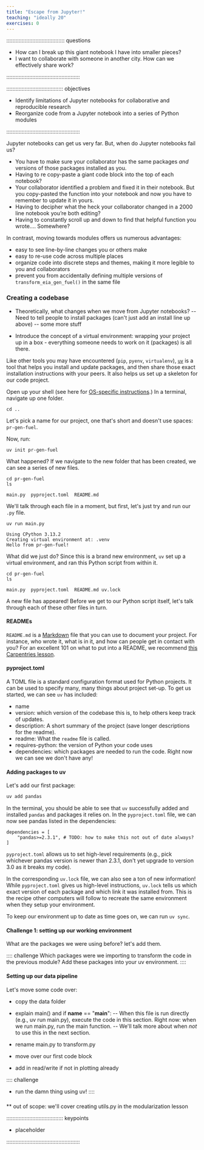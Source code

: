 ```yaml
---
title: "Escape from Jupyter!"
teaching: "ideally 20"
exercises: 0
---
```


:::::::::::::::::::::::::::::::::::::: questions

- How can I break up this giant notebook I have into smaller pieces?
- I want to collaborate with someone in another city. How can we effectively share work?

::::::::::::::::::::::::::::::::::::::::::::::::

::::::::::::::::::::::::::::::::::::: objectives

- Identify limitations of Jupyter notebooks for collaborative and reproducible research
- Reorganize code from a Jupyter notebook into a series of Python modules

::::::::::::::::::::::::::::::::::::::::::::::::

Jupyter notebooks can get us very far. But, when do Jupyter notebooks fail us?
- You have to make sure your collaborator has the same packages *and* versions of those packages installed as you.
- Having to re copy-paste a giant code block into the top of each notebook?
- Your collaborator identified a problem and fixed it in their notebook. But you copy-pasted the function into your
notebook and now you have to remember to update it in yours.
- Having to decipher what the heck your collaborator changed in a 2000 line notebook you’re both editing?
- Having to constantly scroll up and down to find that helpful function you wrote…. Somewhere?

In contrast, moving towards modules offers us numerous advantages:
- easy to see line-by-line changes you or others make
- easy to re-use code across multiple places
- organize code into discrete steps and themes, making it more legible to you and collaborators
- prevent you from accidentally defining multiple versions of `transform_eia_gen_fuel()` in the same file

### Creating a codebase

- Theoretically, what changes when we move from Jupyter notebooks?
-- Need to tell people to install packages (can't just add an install line up above)
-- some more stuff

- Introduce the concept of a virtual environment: wrapping your project up in a box - everything someone needs
to work on it (packages) is all there.

Like other tools you may have encountered (`pip`, `pyenv`, `virtualenv`), [`uv`](https://docs.astral.sh/uv/) is a tool that helps you install and update packages, and then share those exact installation
instructions with your peers. It also helps us set up a skeleton for our code project.

Open up your shell (see here for [OS-specific instructions](https://swcarpentry.github.io/shell-novice/index.html#open-a-new-shell).) In a terminal, navigate up one folder.
```shell
cd ..
```

Let's pick a name for our project, one that's short and doesn't use spaces: `pr-gen-fuel`.

Now, run:
```shell
uv init pr-gen-fuel
```

What happened? If we navigate to the new folder that has been created, we can see a series
of new files.

```shell
cd pr-gen-fuel
ls
```

```
main.py  pyproject.toml  README.md
```

We'll talk through each file in a moment, but first, let's just try and run our `.py` file.

```shell
uv run main.py
```

```
Using CPython 3.13.2
Creating virtual environment at: .venv
Hello from pr-gen-fuel!
```

What did we just do? Since this is a brand new environment, `uv` set up a virtual
environment, and ran this Python script from within it.

```shell
cd pr-gen-fuel
ls
```

```
main.py  pyproject.toml  README.md uv.lock
```

A new file has appeared! Before we get to our Python script itself, let's talk through
each of these other files in turn.

#### READMEs
`README.md` is a [Markdown](https://www.markdownguide.org/) file that you can use to
document your project. For instance, who wrote it, what is in it, and how can people
get in contact with you? For an excellent 101 on what to put into a README,
we recommend [this Carpentries lesson](https://carpentries-lab.github.io/good-enough-practices/04-collaboration.html).

#### pyproject.toml
A TOML file is a standard configuration format used for Python projects. It can be used
to specify many, many things about project set-up. To get us started, we can see `uv` has included:
- name
- version: which version of the codebase this is, to help others keep track of updates.
- description: A short summary of the project (save longer descriptions for the readme).
- readme: What the `readme` file is called.
- requires-python: the version of Python your code uses
- dependencies: which packages are needed to run the code. Right now we can see we don't have any!


#### Adding packages to uv
Let's add our first package:
```bash
uv add pandas
```

In the terminal, you should be able to see that `uv` successfully added and installed `pandas` and packages it relies on. In the `pyproject.toml` file, we can now see pandas listed in the dependencies:

```
dependencies = [
    "pandas>=2.3.1", # TODO: how to make this not out of date always?
]
```

`pyproject.toml` allows us to set high-level requirements (e.g., pick whichever pandas version is newer than 2.3.1, don't yet upgrade to version 3.0 as it breaks my code).

In the corresponding `uv.lock` file, we can also see a ton of new information! While `pyproject.toml` gives us high-level instructions, `uv.lock` tells us which exact version of each package and which link it was installed from. This is the recipe other computers will follow to recreate the same environment when they setup your environment.

To keep our environment up to date as time goes on, we can run
`uv sync`.

#### Challenge 1: setting up our working environment

What are the packages we were using before? let's add them.

:::: challenge
Which packages were we importing to transform the code in the previous module? Add these packages into your uv environment.
::::

#### Setting up our data pipeline

Let's move some code over:
- copy the data folder

- explain main() and  if __name__ == "__main__":
-- When this file is run directly (e.g., uv run main.py), execute the code in this section.
Right now: when we run main.py, run the main function.
-- We'll talk more about when *not* to use this in the next section.

- rename main.py to transform.py
- move over our first code block
- add in read/write if not in plotting already

:::: challenge
- run the damn thing using uv!
::::

### 


** out of scope: we'll cover creating utils.py in the modularization lesson

::::::::::::::::::::::::::::::::::::: keypoints

- placeholder

::::::::::::::::::::::::::::::::::::::::::::::::
